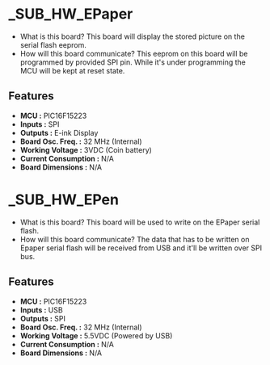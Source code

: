 # _SUB_HW_EPaper

- What is this board? This board will display the stored picture on the serial flash eeprom.
- How will this board communicate? This eeprom on this board will be programmed by provided SPI pin. While it's under programming the MCU will be kept at reset state.

## Features

- __MCU :__ PIC16F15223 
- __Inputs :__ SPI
- __Outputs :__ E-ink Display
- __Board Osc. Freq. :__ 32 MHz (Internal)
- __Working Voltage :__ 3VDC (Coin battery)
- __Current Consumption :__ N/A
- __Board Dimensions :__ N/A

# _SUB_HW_EPen

- What is this board? This board will be used to write on the EPaper serial flash.
- How will this board communicate? The data that has to be written on Epaper serial flash will be received from USB and it'll be written over SPI bus.

## Features

- __MCU :__ PIC16F15223 
- __Inputs :__ USB
- __Outputs :__ SPI
- __Board Osc. Freq. :__ 32 MHz (Internal)
- __Working Voltage :__ 5.5VDC (Powered by USB)
- __Current Consumption :__ N/A
- __Board Dimensions :__ N/A

